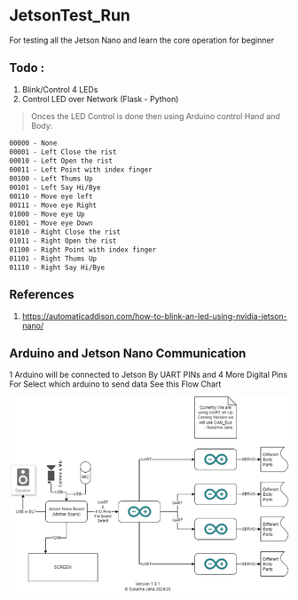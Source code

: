 # JetsonTest_Run
For testing all the Jetson Nano and learn the core operation for beginner

## Todo :
1. Blink/Control 4 LEDs
2. Control LED over Network (Flask - Python)

> Onces the LED Control is done then using Arduino control Hand and Body:
```
00000 - None
00001 - Left Close the rist
00010 - Left Open the rist
00011 - Left Point with index finger
00100 - Left Thums Up
00101 - Left Say Hi/Bye
00110 - Move eye left
00111 - Move eye Right
01000 - Move eye Up
01001 - Move eye Down
01010 - Right Close the rist
01011 - Right Open the rist
01100 - Right Point with index finger
01101 - Right Thums Up
01110 - Right Say Hi/Bye
```

## References 
1. https://automaticaddison.com/how-to-blink-an-led-using-nvidia-jetson-nano/


## Arduino and Jetson Nano Communication 
1 Arduino will be connected to Jetson By UART PINs and 4 More Digital Pins For Select which arduino to send data 
See this Flow Chart

![V1.0.1 Flow Chart Image](/Image/Version1-0-1_Humanoid.png)
